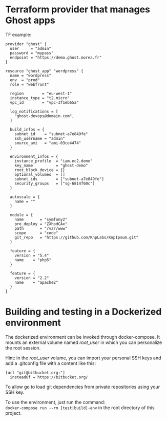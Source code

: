 # Terraform provider that manages Ghost apps #

TF example:

```
provider "ghost" {
  user     = "admin"
  password = "mypass"
  endpoint = "https://demo.ghost.morea.fr"
}

resource "ghost_app" "wordpress" {
  name = "wordpress"
  env  = "prod"
  role = "webfront"

  region        = "eu-west-1"
  instance_type = "t2.micro"
  vpc_id        = "vpc-3f1eb65a"

  log_notifications = [
    "ghost-devops@domain.com",
  ]

  build_infos = {
    subnet_id    = "subnet-a7e849fe"
    ssh_username = "admin"
    source_ami   = "ami-03ce4474"
  }

  environment_infos = {
    instance_profile  = "iam.ec2.demo"
    key_name          = "ghost-demo"
    root_block_device = {}
    optional_volumes  = []
    subnet_ids        = ["subnet-a7e849fe"]
    security_groups   = ["sg-6814f60c"]
  }

  autoscale = {
    name = ""
  }

  module = {
    name       = "symfony2"
    pre_deploy = "ZXhpdCAx"
    path       = "/var/www"
    scope      = "code"
    git_repo   = "https://github.com/KnpLabs/KnpIpsum.git"
  }

  feature = {
    version = "5.4"
    name    = "php5"
  }

  feature = {
    version = "2.2"
    name    = "apache2"
  }
}
```

# Building and testing in a Dockerized environment #

The dockerized environment can be invoked through docker-compose. It mounts an external volume named _root_user_ in which you can personalize the root session.

Hint: in the _root_user_ volume, you can import your personal SSH keys and add a .gitconfig file with a content like this:    
```
[url "git@bitbucket.org:"]
  insteadOf = https://bitbucket.org/
```
To allow go to load git dependencies from private repositories using your SSH key.

To use the environment, just run the command:   
`docker-compose run --rm [test|build]-env` in the root directory of this project.
